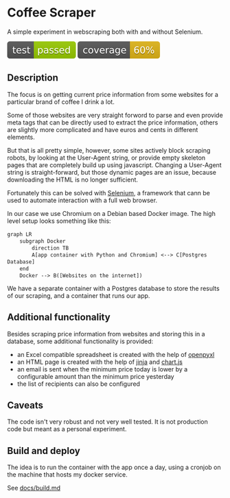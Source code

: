 # Coffee Scraper

A simple experiment in webscraping both with and without Selenium.

![Coverage](docs/images/test.svg) ![Coverage](docs/images/coverage.svg)

## Description

The focus is on getting current price information from some websites for a particular
brand of coffee I drink a lot.

Some of those websites are very straight forword to parse and even provide meta tags
that can be directly used to extract the price information, others are slightly more
complicated and have euros and cents in different elements.

But that is all pretty simple, however, some sites actively block scraping robots,
by looking at the User-Agent string, or provide empty skeleton pages that are completely
build up using javascript. Changing a User-Agent string is straight-forward,
but those dynamic pages are an issue, because downloading the HTML is no
longer sufficient.

Fortunately this can be solved with [Selenium](https://www.selenium.dev/), a framework
that cann be used to automate interaction with a full web browser.

In our case we use Chromium on a Debian based Docker image. The high level setup looks
something like this:

```mermaid
graph LR
    subgraph Docker
        direction TB
        A[app container with Python and Chromium] <--> C[Postgres Database]
    end
    Docker --> B([Websites on the internet])
```
We have a separate container with a Postgres database to store the results of our scraping,
and a container that runs our app.

## Additional functionality

Besides scraping price information from websites and storing this in a database,
some additional functionality is provided:

- an Excel compatible spreadsheet is created with the help of [openpyxl](https://openpyxl.readthedocs.io)
- an HTML page is created with the help of [jinja](https://jinja.palletsprojects.com) and [chart.js](https://www.chartjs.org/)
- an email is sent when the minimum price today is lower by a configurable amount than the minimum price yesterday
- the list of recipients can also be configured

## Caveats

The code isn't very robust and not very well tested. It is not production code but meant as a personal experiment. 

## Build and deploy

The idea is to run the container with the app once a day, using a cronjob on the machine that hosts my docker service.

See [docs/build.md](docs/build.md)
